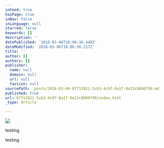 ```yaml
---
inFeed: true
hasPage: true
inNav: false
inLanguage: null
starred: false
keywords: []
description: ''
datePublished: '2016-03-06T18:06:36.448Z'
dateModified: '2016-03-06T18:06:36.217Z'
title: ''
author: []
authors: []
publisher:
  name: null
  domain: null
  url: null
  favicon: null
sourcePath: _posts/2016-03-06-07f13921-5cb3-4c97-8a1f-9e23c8800799.md
published: true
url: 07f13921-5cb3-4c97-8a1f-9e23c8800799/index.html
_type: Article

---
```

![](https://the-grid-user-content.s3-us-west-2.amazonaws.com/cad0e811-1596-478c-94c5-ed270f0d82b8.png)

testing 

testing